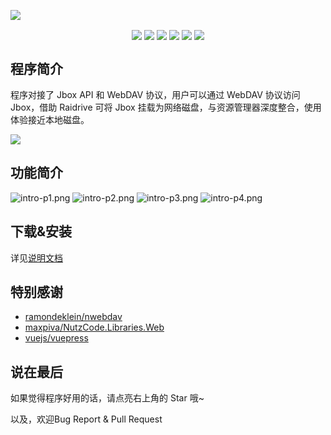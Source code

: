 ![](https://s2.loli.net/2022/08/04/TV6zA5aNx9jKRtm.png)
<p align="center">
  <img align="center" src="https://img.shields.io/github/downloads/1357310795/JboxWebdav/total" /> 
  <img align="center" src="https://img.shields.io/github/license/1357310795/JboxWebdav" /> 
  <img align="center" src="https://img.shields.io/github/forks/1357310795/JboxWebdav" /> 
  <img align="center" src="https://img.shields.io/github/stars/1357310795/JboxWebdav" /> 
  <img align="center" src="https://img.shields.io/github/v/release/1357310795/JboxWebdav?include_prereleases" /> 
  <img align="center" src="https://img.shields.io/github/deployments/1357310795/JboxWebdav/github-pages?label=Docs%20Build" /> 
</p>

## 程序简介
程序对接了 Jbox API 和 WebDAV 协议，用户可以通过 WebDAV 协议访问 Jbox，借助 Raidrive 可将 Jbox 挂载为网络磁盘，与资源管理器深度整合，使用体验接近本地磁盘。

![](https://s2.loli.net/2022/08/04/dLXmFnzAEi3yluO.png)

## 功能简介
![intro-p1.png](https://s2.loli.net/2022/07/03/nQGUeVpHfKYWX92.png)
![intro-p2.png](https://s2.loli.net/2022/07/03/wVdrNA2KH1BkfqU.png)
![intro-p3.png](https://s2.loli.net/2022/07/03/bivVemC479G2rsS.png)
![intro-p4.png](https://s2.loli.net/2022/08/04/bvSe4sWdpIyVCBf.png)

## 下载&安装
详见[说明文档](https://1357310795.github.io/JboxWebdav/)

## 特别感谢
- [ramondeklein/nwebdav](https://github.com/ramondeklein/nwebdav)
- [maxpiva/NutzCode.Libraries.Web](https://github.com/maxpiva/NutzCode.Libraries.Web)
- [vuejs/vuepress](https://github.com/vuejs/vuepress)

## 说在最后
如果觉得程序好用的话，请点亮右上角的 Star 哦~

以及，欢迎Bug Report & Pull Request